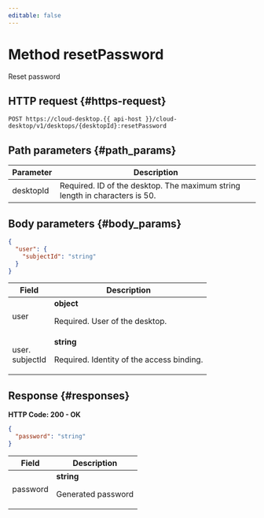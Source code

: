```yaml
---
editable: false
---
```


# Method resetPassword
Reset password
 

 
## HTTP request {#https-request}
```
POST https://cloud-desktop.{{ api-host }}/cloud-desktop/v1/desktops/{desktopId}:resetPassword
```
 
## Path parameters {#path_params}
 
Parameter | Description
--- | ---
desktopId | Required. ID of the desktop.  The maximum string length in characters is 50.
 
## Body parameters {#body_params}
 
```json 
{
  "user": {
    "subjectId": "string"
  }
}
```

 
Field | Description
--- | ---
user | **object**<br><p>Required. User of the desktop.</p> 
user.<br>subjectId | **string**<br><p>Required. Identity of the access binding.</p> 
 
## Response {#responses}
**HTTP Code: 200 - OK**

```json 
{
  "password": "string"
}
```

 
Field | Description
--- | ---
password | **string**<br><p>Generated password</p> 